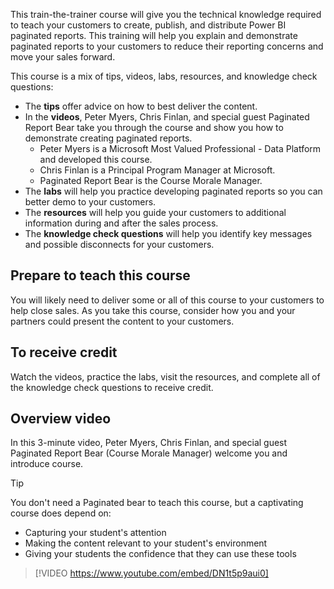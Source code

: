 This train-the-trainer course will give you the technical knowledge required to teach your customers to create, publish, and distribute Power BI paginated reports. This training will help you explain and demonstrate paginated reports to your customers to reduce their reporting concerns and move your sales forward.

This course is a mix of tips, videos, labs, resources, and knowledge check questions:
- The **tips** offer advice on how to best deliver the content.
- In the **videos**, Peter Myers, Chris Finlan, and special guest Paginated Report Bear take you through the course and show you how to demonstrate creating paginated reports.
    - Peter Myers is a Microsoft Most Valued Professional - Data Platform and developed this course.
    - Chris Finlan is a Principal Program Manager at Microsoft.
    - Paginated Report Bear is the Course Morale Manager.
- The **labs** will help you practice developing paginated reports so you can better demo to your customers.
- The **resources** will help you guide your customers to additional information during and after the sales process.
- The **knowledge check questions** will help you identify key messages and possible disconnects for your customers.


## Prepare to teach this course
You will likely need to deliver some or all of this course to your customers to help close sales. As you take this course, consider how you and your partners could present the content to your customers.


## To receive credit
Watch the videos, practice the labs, visit the resources, and complete all of the knowledge check questions to receive credit.

## Overview video
In this 3-minute video, Peter Myers, Chris Finlan, and special guest Paginated Report Bear (Course Morale Manager) welcome you and introduce course.

> [!TIP]
> You don't need a Paginated bear to teach this course, but a captivating course does depend on:
> - Capturing your student's attention
> - Making the content relevant to your student's environment
> - Giving your students the confidence that they can use these tools

> [!VIDEO https://www.youtube.com/embed/DN1t5p9aui0] 
